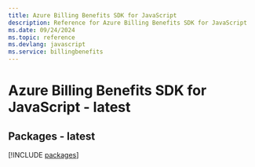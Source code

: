 ```yaml
---
title: Azure Billing Benefits SDK for JavaScript
description: Reference for Azure Billing Benefits SDK for JavaScript
ms.date: 09/24/2024
ms.topic: reference
ms.devlang: javascript
ms.service: billingbenefits
---
```

# Azure Billing Benefits SDK for JavaScript - latest
## Packages - latest
[!INCLUDE [packages](billing-benefits-index.md)]
